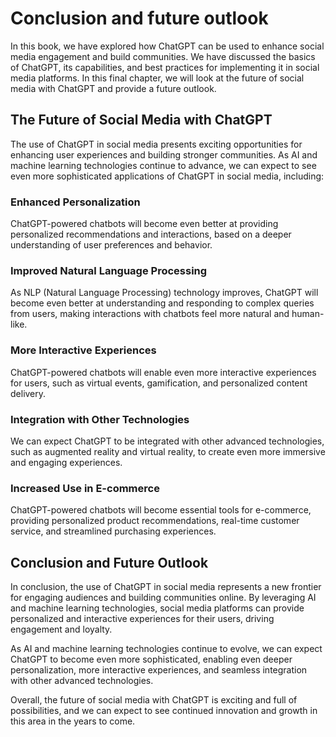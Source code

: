 Conclusion and future outlook
=============================================================================

In this book, we have explored how ChatGPT can be used to enhance social media engagement and build communities. We have discussed the basics of ChatGPT, its capabilities, and best practices for implementing it in social media platforms. In this final chapter, we will look at the future of social media with ChatGPT and provide a future outlook.

The Future of Social Media with ChatGPT
---------------------------------------

The use of ChatGPT in social media presents exciting opportunities for enhancing user experiences and building stronger communities. As AI and machine learning technologies continue to advance, we can expect to see even more sophisticated applications of ChatGPT in social media, including:

### Enhanced Personalization

ChatGPT-powered chatbots will become even better at providing personalized recommendations and interactions, based on a deeper understanding of user preferences and behavior.

### Improved Natural Language Processing

As NLP (Natural Language Processing) technology improves, ChatGPT will become even better at understanding and responding to complex queries from users, making interactions with chatbots feel more natural and human-like.

### More Interactive Experiences

ChatGPT-powered chatbots will enable even more interactive experiences for users, such as virtual events, gamification, and personalized content delivery.

### Integration with Other Technologies

We can expect ChatGPT to be integrated with other advanced technologies, such as augmented reality and virtual reality, to create even more immersive and engaging experiences.

### Increased Use in E-commerce

ChatGPT-powered chatbots will become essential tools for e-commerce, providing personalized product recommendations, real-time customer service, and streamlined purchasing experiences.

Conclusion and Future Outlook
-----------------------------

In conclusion, the use of ChatGPT in social media represents a new frontier for engaging audiences and building communities online. By leveraging AI and machine learning technologies, social media platforms can provide personalized and interactive experiences for their users, driving engagement and loyalty.

As AI and machine learning technologies continue to evolve, we can expect ChatGPT to become even more sophisticated, enabling even deeper personalization, more interactive experiences, and seamless integration with other advanced technologies.

Overall, the future of social media with ChatGPT is exciting and full of possibilities, and we can expect to see continued innovation and growth in this area in the years to come.
